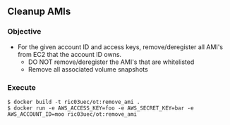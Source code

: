 ## Cleanup AMIs

### Objective
- For the given account ID and access keys, remove/deregister all AMI's from EC2 that the
  account ID owns.
    - DO NOT remove/deregister the AMI's that are whitelisted
    - Remove all associated volume snapshots

### Execute

```
$ docker build -t ric03uec/ot:remove_ami .
$ docker run -e AWS_ACCESS_KEY=foo -e AWS_SECRET_KEY=bar -e AWS_ACCOUNT_ID=moo ric03uec/ot:remove_ami
```
